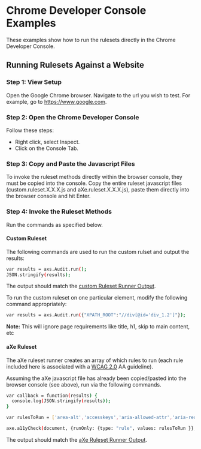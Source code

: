 # Chrome Developer Console Examples
These examples show how to run the rulesets directly in the Chrome Developer Console.

## Running Rulesets Against a Website

### Step 1: View Setup
Open the Google Chrome browser.  Navigate to the url you wish to test.  For example, go to https://www.google.com.

### Step 2: Open the Chrome Developer Console

Follow these steps:

<ul>
<li>Right click, select Inspect.</li>
<li>Click on the Console Tab.</li>
</ul>

### Step 3: Copy and Paste the Javascript Files

To invoke the ruleset methods directly within the browser console, they must be copied into the console. Copy the entire ruleset javascript files (custom.ruleset.X.X.X.js and aXe.ruleset.X.X.X.js), paste them directly into the browser console and hit Enter.

### Step 4: Invoke the Ruleset Methods

Run the commands as specified below.

#### Custom Ruleset
The following commands are used to run the custom rulset and output the results:

```sh
var results = axs.Audit.run();
JSON.stringify(results);
```

The output should match the <a href='output/ChromeDeveloperConsole.custom.ruleset.runner.output.txt'>custom Ruleset Runner Output</a>.

To run the custom ruleset on one particular element, modify the following command appropriately:
```sh
var results = axs.Audit.run({"XPATH_ROOT":"//div[@id='div_1.2']"});
```
<b>Note:</b> This will ignore page requirements like title, h1, skip to main content, etc

#### aXe Ruleset

The aXe ruleset runner creates an array of which rules to run (each rule included here is associated with a <a href='https://www.w3.org/TR/WCAG20/'>WCAG 2.0</a> AA guideline).

Assuming the aXe javascript file has already been copied/pasted into the browser console (see above), run via the following commands.
```sh
var callback = function(results) {
  console.log(JSON.stringify(results));
}

var rulesToRun = ['area-alt','accesskeys','aria-allowed-attr','aria-required-attr','aria-required-children','aria-required-parent','aria-roles','aria-valid-attr-value','aria-valid-attr','audio-caption','blink','button-name','bypass','checkboxgroup','color-contrast','document-title','duplicate-id','empty-heading','heading-order','href-no-hash','html-lang-valid','image-redundant-alt','input-image-alt','label','layout-table','link-name','marquee','meta-refresh','meta-viewport','meta-viewport-large','object-alt','radiogroup','scopr-attr-valid','server-side-image-map','tabindex','table-duplicate-name','td-headers-attr','th-has-data-cells','valid-lang','video-caption','video-description'];

axe.a11yCheck(document, {runOnly: {type: "rule", values: rulesToRun }}, callback );
```

The output should match the <a href='output/ChromeDeveloperConsole.aXe.ruleset.runner.output.txt'>aXe Ruleset Runner Output</a>.



